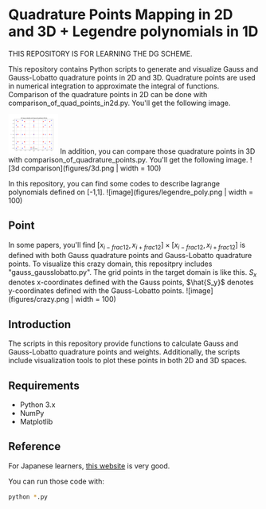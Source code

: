 # Quadrature Points Mapping in 2D and 3D + Legendre polynomials in 1D
THIS REPOSITORY IS FOR LEARNING THE DG SCHEME.

This repository contains Python scripts to generate and visualize Gauss and Gauss-Lobatto quadrature points in 2D and 3D. Quadrature points are used in numerical integration to approximate the integral of functions.
Comparison of the quadrature points in 2D can be done with comparison_of_quad_points_in2d.py. You'll get the following image.
<!-- ![image](figures/Gauss_Lobbato_comparison2d.png | width = 100) -->
<img src="https://github.com/Sho-Bob/DG-learner/blob/main/figures/Gauss_Lobbato_comparison2d.png" width ="100">
In addition, you can compare those quadrature points in 3D with comparison_of_quadrature_points.py. You'll get the following image.
![3d comparison](figures/3d.png | width = 100)

In this repository, you can find some codes to describe lagrange polynomials defined on [-1,1].
![image](figures/legendre_poly.png | width = 100)

## Point
In some papers, you'll find $[x_{i-frac{1}{2}}, x_{i+frac{1}{2}}] \times [x_{i-frac{1}{2}}, x_{i+frac{1}{2}}]$ is defined with both Gauss quadrature points and Gauss-Lobatto quadrature points. To visualize this crazy domain, this repositpry includes "gauss_gausslobatto.py". The grid points in the target domain is like this. $S_x$ denotes x-coordinates defined with the Gauss points, $\hat{S_y}$ denotes y-coordinates defined with the Gauss-Lobatto points. 
![image](figures/crazy.png | width = 100)

## Introduction
The scripts in this repository provide functions to calculate Gauss and Gauss-Lobatto quadrature points and weights. Additionally, the scripts include visualization tools to plot these points in both 2D and 3D spaces.

## Requirements
- Python 3.x
- NumPy
- Matplotlib

## Reference
For Japanese learners, [this website](https://slpr.sakura.ne.jp/sikinote/docs/numeric/integration/gauss-quadrature/#mjx-eqn-e3) is very good.

You can run those code with:
```sh
python *.py
